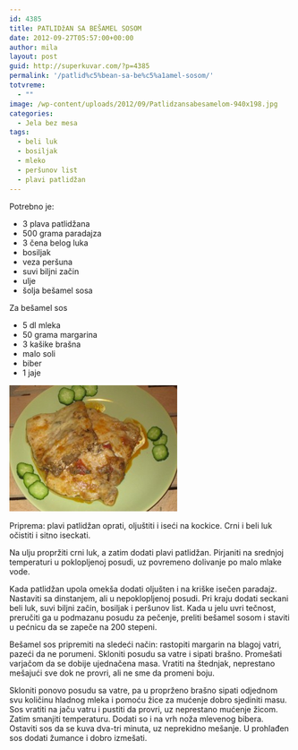 ```yaml
---
id: 4385
title: PATLIDžAN SA BEŠAMEL SOSOM
date: 2012-09-27T05:57:00+00:00
author: mila
layout: post
guid: http://superkuvar.com/?p=4385
permalink: '/patlid%c5%bean-sa-be%c5%a1amel-sosom/'
totvreme:
  - ""
image: /wp-content/uploads/2012/09/Patlidzansabesamelom-940x198.jpg
categories:
  - Jela bez mesa
tags:
  - beli luk
  - bosiljak
  - mleko
  - peršunov list
  - plavi patlidžan
---
```

Potrebno je:

  * 3 plava patlidžana
  * 500 grama paradajza
  * 3 čena belog luka
  * bosiljak
  * veza peršuna
  * suvi biljni začin
  * ulje
  * šolja bešamel sosa

Za bešamel sos

  * 5 dl mleka
  * 50 grama margarina
  * 3 kašike brašna
  * malo soli
  * biber
  * 1 jaje

<img class="alignnone size-medium wp-image-4386" title="Patlidzansabesamelom" src="/wp-content/uploads/2012/09/Patlidzansabesamelom-300x225.jpg" alt="" width="300" height="225" /> 

Priprema: plavi patlidžan oprati, oljuštiti i iseći na kockice. Crni i beli luk očistiti i sitno iseckati.

Na ulju propržiti crni luk, a zatim dodati plavi patlidžan. Pirjaniti na srednjoj temperaturi u poklopljenoj posudi, uz povremeno dolivanje po malo mlake vode.

Kada patlidžan upola omekša dodati oljušten i na kriške isečen paradajz. Nastaviti sa dinstanjem, ali u nepoklopljenoj posudi. Pri kraju dodati seckani beli luk, suvi biljni začin, bosiljak i peršunov list. Kada u jelu uvri tečnost, preručiti ga u podmazanu posudu za pečenje, preliti bešamel sosom i staviti u pećnicu da se zapeče na 200 stepeni.

Bešamel sos pripremiti na sledeći način: rastopiti margarin na blagoj vatri, pazeći da ne porumeni. Skloniti posudu sa vatre i sipati brašno. Promešati varjačom da se dobije ujednačena masa. Vratiti na štednjak, neprestano mešajući sve dok ne provri, ali ne sme da promeni boju.

Skloniti ponovo posudu sa vatre, pa u proprženo brašno sipati odjednom svu količinu hladnog mleka i pomoću žice za mućenje dobro sjediniti masu. Sos vratiti na jaču vatru i pustiti da provri, uz neprestano mućenje žicom. Zatim smanjiti temperaturu. Dodati so i na vrh noža mlevenog bibera. Ostaviti sos da se kuva dva-tri minuta, uz neprekidno mešanje. U prohlađen sos dodati žumance i dobro izmešati.